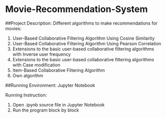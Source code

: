 # Movie-Recommendation-System

##Project Description:
Different algorithms to make recommendations for movies:
1. User-Based Collaborative Filtering Algorithm Using Cosine Similarity
2. User-Based Collaborative Filtering Algorithm Using Pearson Correlation
3. Extensions to the basic user-based collaborative filtering algorithms with Inverse user frequency
4. Extensions to the basic user-based collaborative filtering algorithms with Case modification
5. Item-Based Collaborative Filtering Algorithm
6. Own algorithm

##Running Environment:  Jupyter Notebook

Running Instruction:
1. Open .ipynb source file in Jupyter Notebook
2. Run the program block by block
